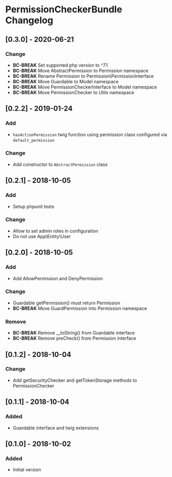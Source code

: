 # PermissionCheckerBundle Changelog

## [0.3.0] - 2020-06-21
### Change
- **BC-BREAK** Set supported php version to ^7.1
- **BC-BREAK** Move AbstractPermission to Permission namespace
- **BC-BREAK** Rename Permission to Permission\PermissionInterface
- **BC-BREAK** Move Guardable to Model namespace
- **BC-BREAK** Move PermissionCheckerInterface to Model namespace
- **BC-BREAK** Move PermissionChecker to Utils namespace

## [0.2.2] - 2019-01-24
### Add
- `hasActionPermission` twig function using permission class configured via `default_permission`

### Change
- Add constructor to `AbstractPermission` class

## [0.2.1] - 2018-10-05
### Add
- Setup phpunit tests

### Change
- Allow to set admin roles in configuration
- Do not use App\Entity\User

## [0.2.0] - 2018-10-05
### Add
- Add AllowPermission and DenyPermission

### Change
- Guardable getPermission() must return Permission
- **BC-BREAK** Move GuardPermission into Permission namespace

### Remove
- **BC-BREAK** Remove __toString() from Guardable interface
- **BC-BREAK** Remove preCheck() from Permission interface

## [0.1.2] - 2018-10-04
### Change
- Add getSecurityChecker and getTokenStorage methods to PermissionChecker

## [0.1.1] - 2018-10-04
### Added
- Guardable interface and twig extensions

## [0.1.0] - 2018-10-02
### Added
- Initial version

